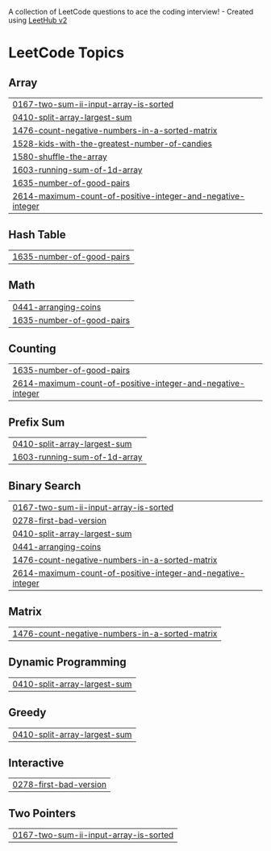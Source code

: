 A collection of LeetCode questions to ace the coding interview! - Created using [LeetHub v2](https://github.com/arunbhardwaj/LeetHub-2.0)
<!---LeetCode Topics Start-->
# LeetCode Topics
## Array
|  |
| ------- |
| [0167-two-sum-ii-input-array-is-sorted](https://github.com/Dinesh-Antyakula/leetcode/tree/master/0167-two-sum-ii-input-array-is-sorted) |
| [0410-split-array-largest-sum](https://github.com/Dinesh-Antyakula/leetcode/tree/master/0410-split-array-largest-sum) |
| [1476-count-negative-numbers-in-a-sorted-matrix](https://github.com/Dinesh-Antyakula/leetcode/tree/master/1476-count-negative-numbers-in-a-sorted-matrix) |
| [1528-kids-with-the-greatest-number-of-candies](https://github.com/Dinesh-Antyakula/leetcode/tree/master/1528-kids-with-the-greatest-number-of-candies) |
| [1580-shuffle-the-array](https://github.com/Dinesh-Antyakula/leetcode/tree/master/1580-shuffle-the-array) |
| [1603-running-sum-of-1d-array](https://github.com/Dinesh-Antyakula/leetcode/tree/master/1603-running-sum-of-1d-array) |
| [1635-number-of-good-pairs](https://github.com/Dinesh-Antyakula/leetcode/tree/master/1635-number-of-good-pairs) |
| [2614-maximum-count-of-positive-integer-and-negative-integer](https://github.com/Dinesh-Antyakula/leetcode/tree/master/2614-maximum-count-of-positive-integer-and-negative-integer) |
## Hash Table
|  |
| ------- |
| [1635-number-of-good-pairs](https://github.com/Dinesh-Antyakula/leetcode/tree/master/1635-number-of-good-pairs) |
## Math
|  |
| ------- |
| [0441-arranging-coins](https://github.com/Dinesh-Antyakula/leetcode/tree/master/0441-arranging-coins) |
| [1635-number-of-good-pairs](https://github.com/Dinesh-Antyakula/leetcode/tree/master/1635-number-of-good-pairs) |
## Counting
|  |
| ------- |
| [1635-number-of-good-pairs](https://github.com/Dinesh-Antyakula/leetcode/tree/master/1635-number-of-good-pairs) |
| [2614-maximum-count-of-positive-integer-and-negative-integer](https://github.com/Dinesh-Antyakula/leetcode/tree/master/2614-maximum-count-of-positive-integer-and-negative-integer) |
## Prefix Sum
|  |
| ------- |
| [0410-split-array-largest-sum](https://github.com/Dinesh-Antyakula/leetcode/tree/master/0410-split-array-largest-sum) |
| [1603-running-sum-of-1d-array](https://github.com/Dinesh-Antyakula/leetcode/tree/master/1603-running-sum-of-1d-array) |
## Binary Search
|  |
| ------- |
| [0167-two-sum-ii-input-array-is-sorted](https://github.com/Dinesh-Antyakula/leetcode/tree/master/0167-two-sum-ii-input-array-is-sorted) |
| [0278-first-bad-version](https://github.com/Dinesh-Antyakula/leetcode/tree/master/0278-first-bad-version) |
| [0410-split-array-largest-sum](https://github.com/Dinesh-Antyakula/leetcode/tree/master/0410-split-array-largest-sum) |
| [0441-arranging-coins](https://github.com/Dinesh-Antyakula/leetcode/tree/master/0441-arranging-coins) |
| [1476-count-negative-numbers-in-a-sorted-matrix](https://github.com/Dinesh-Antyakula/leetcode/tree/master/1476-count-negative-numbers-in-a-sorted-matrix) |
| [2614-maximum-count-of-positive-integer-and-negative-integer](https://github.com/Dinesh-Antyakula/leetcode/tree/master/2614-maximum-count-of-positive-integer-and-negative-integer) |
## Matrix
|  |
| ------- |
| [1476-count-negative-numbers-in-a-sorted-matrix](https://github.com/Dinesh-Antyakula/leetcode/tree/master/1476-count-negative-numbers-in-a-sorted-matrix) |
## Dynamic Programming
|  |
| ------- |
| [0410-split-array-largest-sum](https://github.com/Dinesh-Antyakula/leetcode/tree/master/0410-split-array-largest-sum) |
## Greedy
|  |
| ------- |
| [0410-split-array-largest-sum](https://github.com/Dinesh-Antyakula/leetcode/tree/master/0410-split-array-largest-sum) |
## Interactive
|  |
| ------- |
| [0278-first-bad-version](https://github.com/Dinesh-Antyakula/leetcode/tree/master/0278-first-bad-version) |
## Two Pointers
|  |
| ------- |
| [0167-two-sum-ii-input-array-is-sorted](https://github.com/Dinesh-Antyakula/leetcode/tree/master/0167-two-sum-ii-input-array-is-sorted) |
<!---LeetCode Topics End-->
